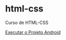 # html-css
 Curso de HTML-CSS

<a href="https://kiosalvatore.github.io/html-css/exercicios/ex022desafio/android.html">Executar o Projeto Android</a>
